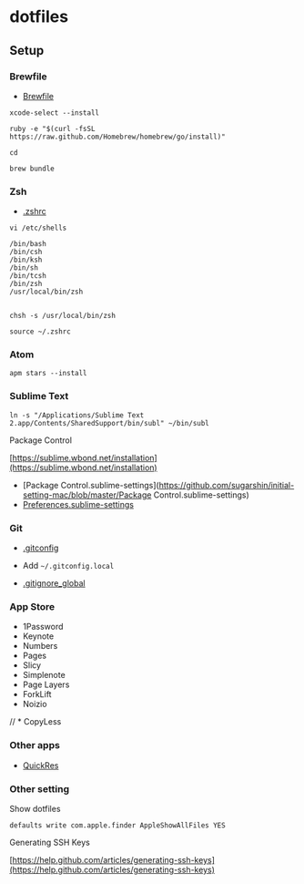 # dotfiles

## Setup

### Brewfile

* [Brewfile](https://github.com/sugarshin/initial-setting-mac/blob/master/Brewfile)

```shell
xcode-select --install

ruby -e "$(curl -fsSL https://raw.github.com/Homebrew/homebrew/go/install)"

cd

brew bundle
```

### Zsh

* [.zshrc](https://github.com/sugarshin/initial-setting-mac/blob/master/.zshrc)

```shell
vi /etc/shells

/bin/bash
/bin/csh
/bin/ksh
/bin/sh
/bin/tcsh
/bin/zsh
/usr/local/bin/zsh


chsh -s /usr/local/bin/zsh

source ~/.zshrc
```

### Atom

```shell
apm stars --install
```

### Sublime Text

```shell
ln -s "/Applications/Sublime Text 2.app/Contents/SharedSupport/bin/subl" ~/bin/subl
```

Package Control

[https://sublime.wbond.net/installation](https://sublime.wbond.net/installation)

* [Package Control.sublime-settings](https://github.com/sugarshin/initial-setting-mac/blob/master/Package Control.sublime-settings)
* [Preferences.sublime-settings](https://github.com/sugarshin/initial-setting-mac/blob/master/Preferences.sublime-settings)

### Git

* [.gitconfig](https://github.com/sugarshin/initial-setting-mac/blob/master/.gitconfig)

* Add `~/.gitconfig.local`

* [.gitignore_global](https://github.com/sugarshin/initial-setting-mac/blob/master/.gitignore_global)

### App Store

* 1Password
* Keynote
* Numbers
* Pages
* Slicy
* Simplenote
* Page Layers
* ForkLift
* Noizio

// * CopyLess

### Other apps

* [QuickRes](http://www.quickresapp.com/)

### Other setting

Show dotfiles

```shell
defaults write com.apple.finder AppleShowAllFiles YES
```

Generating SSH Keys

[https://help.github.com/articles/generating-ssh-keys](https://help.github.com/articles/generating-ssh-keys)
